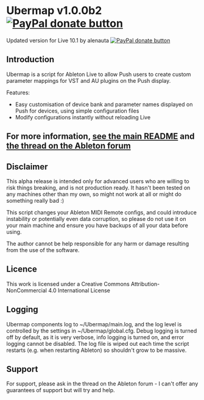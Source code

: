 # Ubermap v1.0.0b2 [![PayPal donate button](https://img.shields.io/badge/paypal-donate-yellowgreen.svg)](https://www.paypal.me/tomduncalf/10)
Updated version for Live 10.1 by alenauta [![PayPal donate button](https://img.shields.io/badge/paypal-donate-yellowgreen.svg)](https://www.paypal.com/paypalme/alenauta)
## Introduction

Ubermap is a script for Ableton Live to allow Push users to create custom parameter mappings for VST and AU plugins on the Push display.

Features:

- Easy customisation of device bank and parameter names displayed on Push for devices, using simple configuration files
- Modify configurations instantly without reloading Live

## For more information, [see the main README](https://github.com/tomduncalf/ubermap/blob/master/Devices/README.md) and [the thread on the Ableton forum](https://forum.ableton.com/viewtopic.php?f=55&t=221501&sid=f8b1a012a123a51a16838c8698a28b8a)

## Disclaimer

This alpha release is intended only for advanced users who are willing to risk things breaking, and is not production ready. It hasn't been tested on any machines other than my own, so might not work at all or might do something really bad :)

This script changes your Ableton MIDI Remote configs, and could introduce instability or potentially even data corruption, so please do not use it on your main machine and ensure you have backups of all your data before using.

The author cannot be help responsible for any harm or damage resulting from the use of the software.

## Licence

This work is licensed under a Creative Commons Attribution-NonCommercial 4.0 International License 

## Logging

Ubermap components log to ~/Ubermap/main.log, and the log level is controlled by the settings in ~/Ubermap/global.cfg. Debug logging is turned off by default, as it is very verbose, info logging is turned on, and error logging cannot be disabled. The log file is wiped out each time the script restarts (e.g. when restarting Ableton) so shouldn't grow to be massive.

## Support

For support, please ask in the thread on the Ableton forum - I can't offer any guarantees of support but will try and help.
